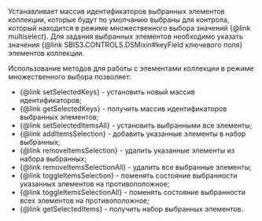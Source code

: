 Устанавливает массив идентификаторов выбранных элементов коллекции, которые будут по умолчанию выбраны
для контрола, который находится в режиме множественного выбора значений {@link multiselect}.
Для задания выбранных элементов необходимо указать значения
{@link SBIS3.CONTROLS.DSMixin#keyField ключевого поля} элементов коллекции.

Использование методов для работы с элементами коллекции в режиме множественного выбора позволяет:
<ul>
    <li>{@link setSelectedKeys} - установить новый массив идентификаторов;</li>
    <li>{@link getSelectedKeys} - получить массив идентификаторов выбранных элементов;</li>
    <li>{@link setSelectedItemsAll} - установить выбранными все элементы;</li>
    <li>{@link addItemsSelection} - добавить указанные элементы в набор выбранных;</li>
    <li>{@link removeItemsSelection} - удалить указанные элементы из набора выбранных;</li>
    <li>{@link removeItemsSelectionAll} - удалить все выбранные элементы;</li>
    <li>{@link toggleItemsSelection} - поменять состояние выбранности указанных элементов на противоположное;</li>
    <li>{@link toggleItemsSelectionAll} - поменять состояние выбранности всех элементов на противоположное;</li>
    <li>{@link getSelectedItems} - получить набор выбранных элементов.</li>
</ul>
